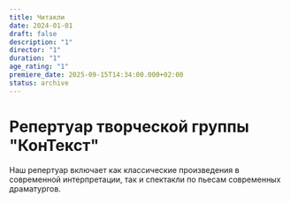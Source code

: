 ```yaml
---
title: Читакли
date: 2024-01-01
draft: false
description: "1"
director: "1"
duration: "1"
age_rating: "1"
premiere_date: 2025-09-15T14:34:00.000+02:00
status: archive
---
```

# Репертуар творческой группы "КонТекст"

Наш репертуар включает как классические произведения в современной интерпретации, так и спектакли по пьесам современных драматургов.
